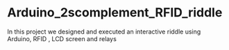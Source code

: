 # Arduino_2scomplement_RFID_riddle
In this project we designed and executed an interactive riddle using Arduino, RFID  , LCD screen and relays 
